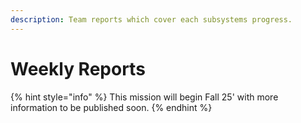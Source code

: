 ```yaml
---
description: Team reports which cover each subsystems progress.
---
```


# Weekly Reports

{% hint style="info" %}
This mission will begin Fall 25' with more information to be published soon.
{% endhint %}
